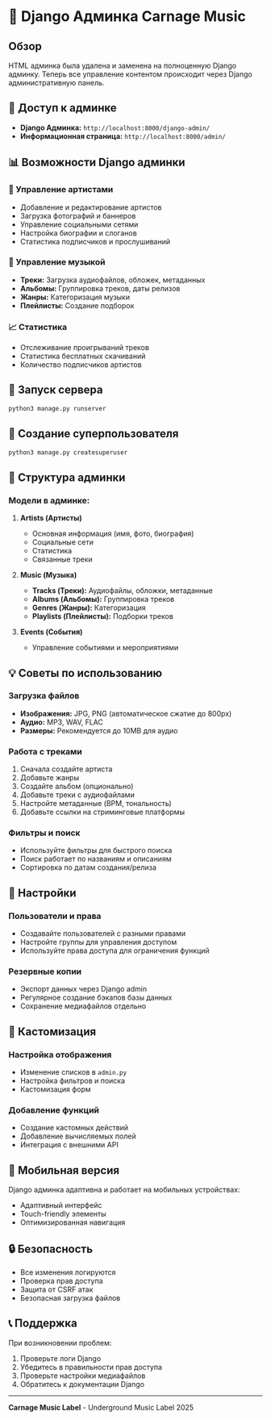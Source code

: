 # 🎵 Django Админка Carnage Music

## Обзор

HTML админка была удалена и заменена на полноценную Django админку. Теперь все управление контентом происходит через Django административную панель.

## 🔗 Доступ к админке

- **Django Админка:** `http://localhost:8000/django-admin/`
- **Информационная страница:** `http://localhost:8000/admin/`

## 📊 Возможности Django админки

### 🎤 Управление артистами
- Добавление и редактирование артистов
- Загрузка фотографий и баннеров
- Управление социальными сетями
- Настройка биографии и слоганов
- Статистика подписчиков и прослушиваний

### 🎵 Управление музыкой
- **Треки:** Загрузка аудиофайлов, обложек, метаданных
- **Альбомы:** Группировка треков, даты релизов
- **Жанры:** Категоризация музыки
- **Плейлисты:** Создание подборок

### 📈 Статистика
- Отслеживание проигрываний треков
- Статистика бесплатных скачиваний
- Количество подписчиков артистов

## 🚀 Запуск сервера

```bash
python3 manage.py runserver
```

## 👤 Создание суперпользователя

```bash
python3 manage.py createsuperuser
```

## 📁 Структура админки

### Модели в админке:

1. **Artists (Артисты)**
   - Основная информация (имя, фото, биография)
   - Социальные сети
   - Статистика
   - Связанные треки

2. **Music (Музыка)**
   - **Tracks (Треки):** Аудиофайлы, обложки, метаданные
   - **Albums (Альбомы):** Группировка треков
   - **Genres (Жанры):** Категоризация
   - **Playlists (Плейлисты):** Подборки треков

3. **Events (События)**
   - Управление событиями и мероприятиями

## 💡 Советы по использованию

### Загрузка файлов
- **Изображения:** JPG, PNG (автоматическое сжатие до 800px)
- **Аудио:** MP3, WAV, FLAC
- **Размеры:** Рекомендуется до 10MB для аудио

### Работа с треками
1. Сначала создайте артиста
2. Добавьте жанры
3. Создайте альбом (опционально)
4. Добавьте треки с аудиофайлами
5. Настройте метаданные (BPM, тональность)
6. Добавьте ссылки на стриминговые платформы

### Фильтры и поиск
- Используйте фильтры для быстрого поиска
- Поиск работает по названиям и описаниям
- Сортировка по датам создания/релиза

## 🔧 Настройки

### Пользователи и права
- Создавайте пользователей с разными правами
- Настройте группы для управления доступом
- Используйте права доступа для ограничения функций

### Резервные копии
- Экспорт данных через Django admin
- Регулярное создание бэкапов базы данных
- Сохранение медиафайлов отдельно

## 🎨 Кастомизация

### Настройка отображения
- Изменение списков в `admin.py`
- Настройка фильтров и поиска
- Кастомизация форм

### Добавление функций
- Создание кастомных действий
- Добавление вычисляемых полей
- Интеграция с внешними API

## 📱 Мобильная версия

Django админка адаптивна и работает на мобильных устройствах:
- Адаптивный интерфейс
- Touch-friendly элементы
- Оптимизированная навигация

## 🔒 Безопасность

- Все изменения логируются
- Проверка прав доступа
- Защита от CSRF атак
- Безопасная загрузка файлов

## 📞 Поддержка

При возникновении проблем:
1. Проверьте логи Django
2. Убедитесь в правильности прав доступа
3. Проверьте настройки медиафайлов
4. Обратитесь к документации Django

---

**Carnage Music Label** - Underground Music Label 2025 